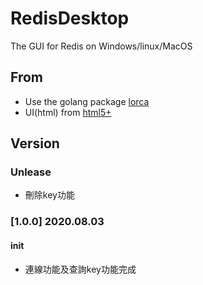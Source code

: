 # RedisDesktop
The GUI for Redis on Windows/linux/MacOS

## From

- Use the golang package [lorca](https://github.com/zserge/lorca)
- UI(html) from [html5+](https://html5up.net)

## Version

### Unlease

- 刪除key功能

### [1.0.0] 2020.08.03

#### init

- 連線功能及查詢key功能完成